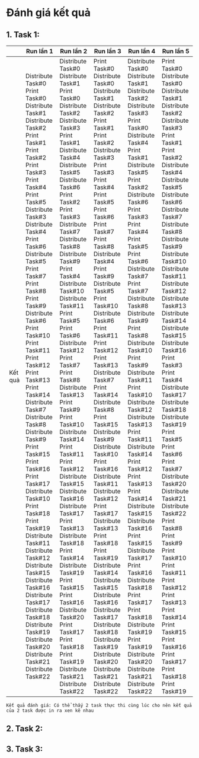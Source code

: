 # Đánh giá kết quả

## 1. Task 1:
|         | Run lần 1                                                                                                                                                                                                                                                                                                                                                                                                                                                                                                                                                                                                                                                                                                        | Run lần 2                                                                                                                                                                                                                                                                                                                                                                                                                                                                                                                                                                                                                                                                                                                | Run lần 3                                                                                                                                                                                                                                                                                                                                                                                                                                                                                                                                                                                                                                                                                                                | Run lần 4                                                                                                                                                                                                                                                                                                                                                                                                                                                                                                                                                                                                                                                                                                                | Run lần 5                                                                                                                                                                                                                                                                                                                                                                                                                                                                                                                                                                                                                                                                                                                |
|---------|------------------------------------------------------------------------------------------------------------------------------------------------------------------------------------------------------------------------------------------------------------------------------------------------------------------------------------------------------------------------------------------------------------------------------------------------------------------------------------------------------------------------------------------------------------------------------------------------------------------------------------------------------------------------------------------------------------------|--------------------------------------------------------------------------------------------------------------------------------------------------------------------------------------------------------------------------------------------------------------------------------------------------------------------------------------------------------------------------------------------------------------------------------------------------------------------------------------------------------------------------------------------------------------------------------------------------------------------------------------------------------------------------------------------------------------------------|--------------------------------------------------------------------------------------------------------------------------------------------------------------------------------------------------------------------------------------------------------------------------------------------------------------------------------------------------------------------------------------------------------------------------------------------------------------------------------------------------------------------------------------------------------------------------------------------------------------------------------------------------------------------------------------------------------------------------|--------------------------------------------------------------------------------------------------------------------------------------------------------------------------------------------------------------------------------------------------------------------------------------------------------------------------------------------------------------------------------------------------------------------------------------------------------------------------------------------------------------------------------------------------------------------------------------------------------------------------------------------------------------------------------------------------------------------------|--------------------------------------------------------------------------------------------------------------------------------------------------------------------------------------------------------------------------------------------------------------------------------------------------------------------------------------------------------------------------------------------------------------------------------------------------------------------------------------------------------------------------------------------------------------------------------------------------------------------------------------------------------------------------------------------------------------------------|
| Kết quả | Distribute Task#0 Print Task#0      Distribute Task#1 Distribute Task#2 Print Task#1      Print Task#2      Print Task#3      Print Task#4      Print Task#5      Distribute Task#3 Distribute Task#4 Print Task#6 Distribute Task#5 Print Task#7 Print Task#8 Print Task#9 Distribute Task#6 Print Task#10 Print Task#11 Print Task#12 Print Task#13 Print Task#14 Distribute Task#7 Distribute Task#8 Distribute Task#9 Print Task#15 Print Task#16 Print Task#17 Distribute Task#10 Print Task#18 Print Task#19 Distribute Task#11 Distribute Task#12 Distribute Task#15 Distribute Task#16 Distribute Task#17 Distribute Task#18 Distribute Task#19 Distribute Task#20 Distribute Task#21 Distribute Task#22 | Distribute Task#0 Distribute Task#1 Print Task#0 Distribute Task#2 Distribute Task#3 Print Task#1 Distribute Task#4 Distribute Task#5 Distribute Task#6 Print Task#2 Print Task#3 Distribute Task#7 Distribute Task#8 Distribute Task#9 Print Task#4 Distribute Task#10 Distribute Task#11 Print Task#5 Print Task#6 Distribute Task#12 Print Task#7 Print Task#8 Distribute Task#13 Print Task#9 Print Task#10 Distribute Task#14 Print Task#11 Print Task#12 Distribute Task#15 Distribute Task#16 Distribute Task#17 Print Task#13 Distribute Task#18 Print Task#14 Distribute Task#19 Print Task#15 Print Task#16 Distribute Task#20 Print Task#17 Print Task#18 Print Task#19 Distribute Task#21 Distribute Task#22 | Print Task#0 Distribute Task#0 Distribute Task#1 Distribute Task#2 Print Task#1 Print Task#2 Distribute Task#3 Print Task#3 Print Task#4 Print Task#5 Print Task#6 Print Task#7 Print Task#8 Distribute Task#4 Print Task#9 Distribute Task#5 Print Task#10 Distribute Task#6 Print Task#11 Print Task#12 Print Task#13 Distribute Task#7 Print Task#14 Distribute Task#8 Print Task#15 Distribute Task#9 Distribute Task#10 Print Task#16 Distribute Task#11 Distribute Task#12 Print Task#17 Distribute Task#13 Print Task#18 Print Task#19 Distribute Task#14 Distribute Task#15 Distribute Task#16 Distribute Task#17 Distribute Task#18 Distribute Task#19 Distribute Task#20 Distribute Task#21 Distribute Task#22 | Distribute Task#0 Distribute Task#1 Distribute Task#2 Distribute Task#3 Print Task#0 Distribute Task#4 Print Task#1 Distribute Task#5 Print Task#2 Distribute Task#6 Print Task#3 Print Task#4 Print Task#5 Print Task#6 Distribute Task#7 Print Task#7 Distribute Task#8 Distribute Task#9 Print Task#8 Distribute Task#10 Print Task#9 Distribute Task#11 Print Task#10 Distribute Task#12 Distribute Task#13 Print Task#11 Distribute Task#14 Print Task#12 Print Task#13 Print Task#14 Distribute Task#15 Distribute Task#16 Print Task#15 Distribute Task#17 Print Task#16 Distribute Task#18 Print Task#17 Print Task#18 Distribute Task#19 Print Task#19 Distribute Task#20 Distribute Task#21 Distribute Task#22 | Print Task#0 Distribute Task#0 Distribute Task#1 Distribute Task#2 Distribute Task#3 Print Task#1 Print Task#2 Distribute Task#4 Distribute Task#5 Distribute Task#6 Distribute Task#7 Distribute Task#8 Distribute Task#9 Distribute Task#10 Distribute Task#11 Distribute Task#12 Distribute Task#13 Distribute Task#14 Distribute Task#15 Distribute Task#16 Print Task#3 Print Task#4 Distribute Task#17 Distribute Task#18 Distribute Task#19 Print Task#5 Print Task#6 Print Task#7 Distribute Task#20 Distribute Task#21 Distribute Task#22 Print Task#8 Print Task#9 Print Task#10 Print Task#11 Print Task#12 Print Task#13 Print Task#14 Print Task#15 Print Task#16 Print Task#17 Print Task#18 Print Task#19 |

```
Kết quả đánh giá: Có thể thấy 2 task thực thi cùng lúc cho nên kết quả của 2 task được in ra xen kẽ nhau
```
## 2. Task 2:
## 3. Task 3: